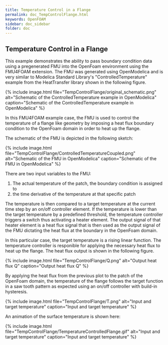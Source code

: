 ```yaml
---
title: Temperature Control in a Flange
permalink: doc_TempControlFlange.html
keywords: OpenFOAM
sidebar: doc_sidebar
folder: doc
---
```


## Temperature Control in a Flange

This example demonstrates the ability to pass boundary condition data using a pregenerated FMU into the OpenFoam environment using the FMU4FOAM extension. The FMU was generated using OpenModelica and is very similar to Modelica Standard Library's "ControlledTemperature" example from the HeatTransfer library shown in the following figure.

{% include image.html file="TempControlFlange/original_schematic.png"  alt="Schematic of the ControlledTemperature example in OpenModelica" caption="Schematic of the ControlledTemperature example in OpenModelica" %}

In this FMU4FOAM example case, the FMU is used to control the temperature of a flange like geometry by imposing a heat flux boundary condition to the OpenFoam domain in order to heat up the flange. 

The schematic of the FMU is depicted in the following sketch:

{% include image.html file="TempControlFlange/ControlledTemperatureCoupled.png"  alt="Schematic of the FMU in OpenModelica" caption="Schematic of the FMU in OpenModelica" %}

There are two input variables to the FMU:

1. The actual temperature of the patch, the boundary condition is assigned to
2. the time derivative of the temperature at that specific patch

The temperature is then compared to a target temperature at the current time step by an on/off controller element. If the temperature is lower than the target temperature by a predefined threshold, the temperature controller triggers a switch thus activating a heater element. The output signal of that heater element is a heat flux signal that is then used as the output signal of the FMU dictating the heat flux at the boundary in the OpenFoam domain.

In this particular case, the target temperature is a rising linear function. The temperature controller is responible for applying the necessary heat flux to heat up the flange. The heat flux output is shown in the following figure.

{% include image.html file="TempControlFlange/Q.png"  alt="Output heat flux Q" caption="Output heat flux Q" %}

By applying the heat flux from the previous plot to the patch of the OpenFoam domain, the temperature of the flange follows the target function in a saw tooth pattern as expected using an on/off controller with build-in hysteresis. 

{% include image.html file="TempControlFlange/T.png"  alt="Input and target temperature" caption="Input and target temperature" %}

An animation of the surface temperature is shown here:

{% include image.html file="TempControlFlange/TemperatureControlledFlange.gif"  alt="Input and target temperature" caption="Input and target temperature" %}

